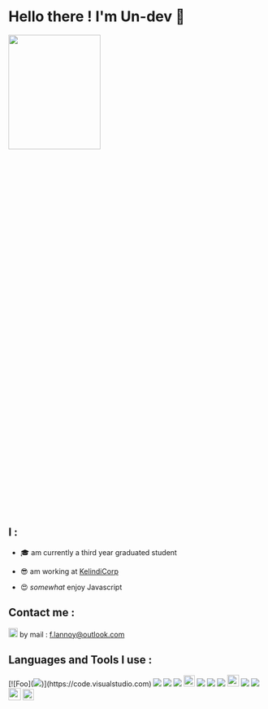 # Hello there ! I'm Un-dev 👋 

<img src="https://media.giphy.com/media/Nx0rz3jtxtEre/giphy.gif" width="60%" height="24%" />


## I :
* 🎓 am currently a third year graduated student 

* 😎 am working at [KelindiCorp](https://www.kelindi.com) 

* 😍 *somewhat* enjoy Javascript 

## Contact me :

<img width='18px' src='https://simpleicons.org/icons/microsoftoutlook.svg'> by mail : f.lannoy@outlook.com 

## Languages and Tools I use :

<p>
[![Foo](<img src="https://img.icons8.com/color/25/000000/visual-studio-code-2019.png"/>)](https://code.visualstudio.com)
<img src="https://img.icons8.com/color/25/000000/javascript.png"/>
<img src="https://img.icons8.com/color/25/000000/nodejs.png"/>
<img src="https://img.icons8.com/color/25/000000/react-native.png"/>
<img width='22px' src='https://seeklogo.com/images/M/mocha-logo-66DA231220-seeklogo.com.png'>
<img src="https://img.icons8.com/color/25/000000/java-coffee-cup-logo.png"/>
<img src="https://img.icons8.com/ios/25/000000/postgreesql.png"/>
<img src="https://img.icons8.com/ios-filled/25/000000/mysql-logo.png"/>
<img width='23px' src="https://seeklogo.com/images/E/eslint-logo-4B5C528034-seeklogo.com.png"/>
<img src="https://img.icons8.com/color/25/000000/git.png"/>
<img src="https://img.icons8.com/color/25/000000/gitlab.png"/>
<img width='24px' src="https://img.icons8.com/material-outlined/48/000000/github.png"/>
<img width='22px' src='https://seeklogo.com/images/S/symfony-logo-AA34C8FC16-seeklogo.com.png'>
 
</p>
